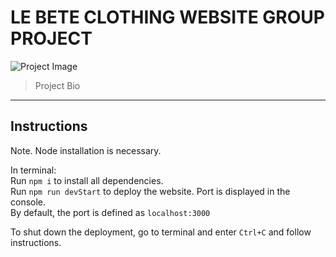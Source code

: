 # LE BETE CLOTHING WEBSITE GROUP PROJECT 

![Project Image](AboutMe.png)
> Project Bio 

---

## Instructions

Note. Node installation is necessary.

In terminal:\
Run `npm i` to install all dependencies.\
Run `npm run devStart` to deploy the website. Port is displayed in the console.\
By default, the port is defined as `localhost:3000`

To shut down the deployment, go to terminal and enter `Ctrl+C` and follow instructions.


